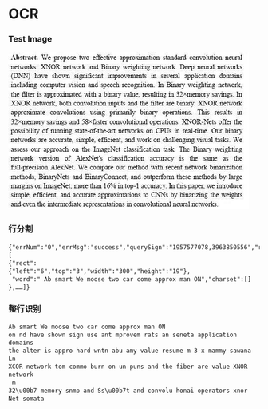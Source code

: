 # OCR
### Test Image
![](https://github.com/YuanSiping/Similar-Document-Image-Retrieval-Dataset/blob/master/queryset/XX8.JPG)
### 行分割
```
{"errNum":"0","errMsg":"success","querySign":"1957577078,3963850556","retData":[
{"rect":
{"left":"6","top":"3","width":"300","height":"19"}, 
 "word":" Ab smart We moose two car come approx man ON","charset":[]
},……]}
```
### 整行识别
```
Ab smart We moose two car come approx man ON
on nd have shown sign use ant mprovem rats an seneta application domains
the alter is appro hard wntn abu amy value resume m 3-x mammy sawana Ln
XCOR network tom commo burn on un puns and the fiber are value XNOR network
 m
32\u00b7 memory snmp and Ss\u00b7t and convolu honai operators xnor Net somata
```
